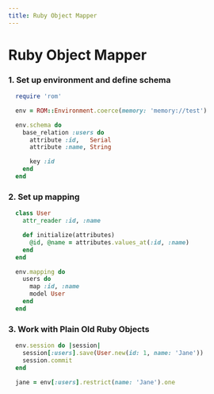 ```yaml
---
title: Ruby Object Mapper
---
```


# Ruby Object Mapper

### 1. Set up environment and define schema

```ruby
  require 'rom'

  env = ROM::Environment.coerce(memory: 'memory://test')

  env.schema do
    base_relation :users do
      attribute :id,   Serial
      attribute :name, String

      key :id
    end
  end
```

### 2. Set up mapping

```ruby
  class User
    attr_reader :id, :name

    def initialize(attributes)
      @id, @name = attributes.values_at(:id, :name)
    end
  end

  env.mapping do
    users do
      map :id, :name
      model User
    end
  end
```

### 3. Work with Plain Old Ruby Objects

```ruby
  env.session do |session|
    session[:users].save(User.new(id: 1, name: 'Jane'))
    session.commit
  end

  jane = env[:users].restrict(name: 'Jane').one
```
